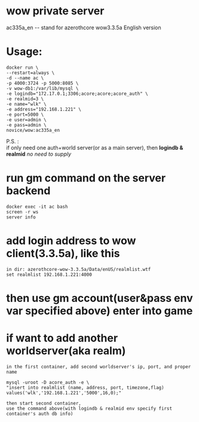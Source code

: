 # wow private server 

ac335a_en -- stand for azerothcore wow3.3.5a English version

# Usage:
```
docker run \
--restart=always \
-d --name ac \
-p 4000:3724 -p 5000:8085 \
-v wow-db1:/var/lib/mysql \
-e logindb="172.17.0.1;3306;acore;acore;acore_auth" \
-e realmid=3 \
-e name="wlk" \
-e address="192.168.1.221" \
-e port=5000 \
-e user=admin \
-e pass=admin \
novice/wow:ac335a_en
```

P.S. :  
if only need one auth+world server(or as a main server), then 
**logindb & realmid** _no need to supply_

# run gm command on the server backend

    docker exec -it ac bash
    screen -r ws
    server info

# add login address to wow client(3.3.5a), like this

    in dir: azerothcore-wow-3.3.5a/Data/enUS/realmlist.wtf
    set realmlist 192.168.1.221:4000

# then use gm account(user&pass env var specified above) enter into game

# if want to add another worldserver(aka realm)

    in the first container, add second worldserver's ip, port, and proper name 

    mysql -uroot -D acore_auth -e \
    "insert into realmlist (name, address, port, timezone,flag) 
    values('wlk','192.168.1.221','5000',16,0);"

    then start second container, 
    use the command above(with logindb & realmid env specify first container's auth db info)